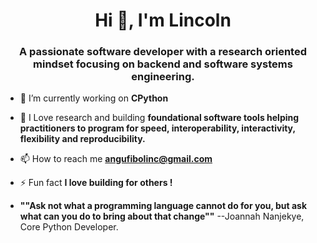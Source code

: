 
<h1 align="center">Hi 👋, I'm Lincoln</h1>
<h3 align="center">A passionate software developer with a research oriented mindset focusing on backend and software systems engineering. </h3>

- 🔭 I’m currently working on **CPython**

- 🌱 I Love research and building **foundational software tools helping practitioners to program for speed, interoperability, interactivity, flexibility and reproducibility.**

- 📫 How to reach me **angufibolinc@gmail.com**

- ⚡ Fun fact **I love building for others !**
- **""Ask not what a programming language cannot do for you, but ask what can you do to bring about that change""** --Joannah Nanjekye, Core Python Developer.
